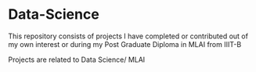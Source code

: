 # Data-Science
This repository consists of projects I have completed or contributed out of my own interest or 
during my Post Graduate Diploma in MLAI from IIIT-B 

Projects are related to Data Science/ MLAI
